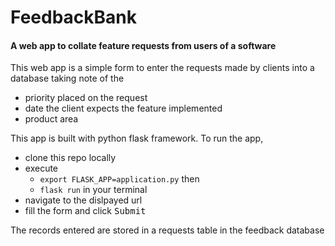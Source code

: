 # FeedbackBank
#### A web app to collate feature requests from users of a software

This web app is a simple form to enter the requests made by clients into a database taking note of the 
* priority placed on the request
* date the client expects the feature implemented
* product area

This app is built with python flask framework.
To run the app,
* clone this repo locally
* execute 
    * `export FLASK_APP=application.py` then
    * `flask run` in your terminal
* navigate to the dislpayed url
* fill the form and click <kbd>Submit</kbd>

The records entered are stored in a requests table in the feedback database

